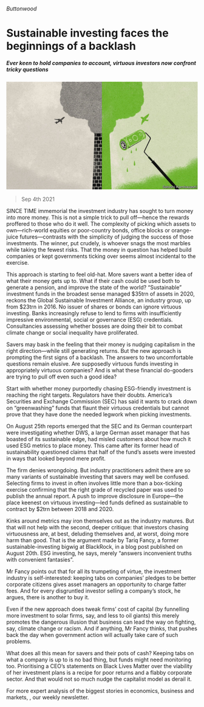 ###### Buttonwood

# Sustainable investing faces the beginnings of a backlash 

##### Ever keen to hold companies to account, virtuous investors now confront tricky questions 

![image](images/20210904_FND001_0.jpg) 

> Sep 4th 2021 

SINCE TIME immemorial the investment industry has sought to turn money into more money. This is not a simple trick to pull off—hence the rewards proffered to those who do it well. The complexity of picking which assets to own—rich-world equities or poor-country bonds, office blocks or orange-juice futures—contrasts with the simplicity of judging the success of those investments. The winner, put crudely, is whoever snags the most marbles while taking the fewest risks. That the money in question has helped build companies or kept governments ticking over seems almost incidental to the exercise.

This approach is starting to feel old-hat. More savers want a better idea of what their money gets up to. What if their cash could be used both to generate a pension, and improve the state of the world? “Sustainable” investment funds in the broadest sense managed $35trn of assets in 2020, reckons the Global Sustainable Investment Alliance, an industry group, up from $23trn in 2016. No issuer of shares or bonds can ignore virtuous investing. Banks increasingly refuse to lend to firms with insufficiently impressive environmental, social or governance (ESG) credentials. Consultancies assessing whether bosses are doing their bit to combat climate change or social inequality have proliferated.


Savers may bask in the feeling that their money is nudging capitalism in the right direction—while still generating returns. But the new approach is prompting the first signs of a backlash. The answers to two uncomfortable questions remain elusive. Are supposedly virtuous funds investing in appropriately virtuous companies? And is what these financial do-gooders are trying to pull off even such a good idea?

Start with whether money purportedly chasing ESG-friendly investment is reaching the right targets. Regulators have their doubts. America’s Securities and Exchange Commission (SEC) has said it wants to crack down on “greenwashing” funds that flaunt their virtuous credentials but cannot prove that they have done the needed legwork when picking investments.

On August 25th reports emerged that the SEC and its German counterpart were investigating whether DWS, a large German asset manager that has boasted of its sustainable edge, had misled customers about how much it used ESG metrics to place money. This came after its former head of sustainability questioned claims that half of the fund’s assets were invested in ways that looked beyond mere profit.

The firm denies wrongdoing. But industry practitioners admit there are so many variants of sustainable investing that savers may well be confused. Selecting firms to invest in often involves little more than a box-ticking exercise confirming that the right grade of recycled paper was used to publish the annual report. A push to improve disclosure in Europe—the place keenest on virtuous investing—led funds defined as sustainable to contract by $2trn between 2018 and 2020.

Kinks around metrics may iron themselves out as the industry matures. But that will not help with the second, deeper critique: that investors chasing virtuousness are, at best, deluding themselves and, at worst, doing more harm than good. That is the argument made by Tariq Fancy, a former sustainable-investing bigwig at BlackRock, in a blog post published on August 20th. ESG investing, he says, merely “answers inconvenient truths with convenient fantasies”.

Mr Fancy points out that for all its trumpeting of virtue, the investment industry is self-interested: keeping tabs on companies’ pledges to be better corporate citizens gives asset managers an opportunity to charge fatter fees. And for every disgruntled investor selling a company’s stock, he argues, there is another to buy it.

Even if the new approach does tweak firms’ cost of capital (by funnelling more investment to solar firms, say, and less to oil giants) this merely promotes the dangerous illusion that business can lead the way on fighting, say, climate change or racism. And if anything, Mr Fancy thinks, that pushes back the day when government action will actually take care of such problems.

What does all this mean for savers and their pots of cash? Keeping tabs on what a company is up to is no bad thing, but funds might need monitoring too. Prioritising a CEO’s statements on Black Lives Matter over the viability of her investment plans is a recipe for poor returns and a flabby corporate sector. And that would not so much nudge the capitalist model as derail it.

For more expert analysis of the biggest stories in economics, business and markets, , our weekly newsletter.

